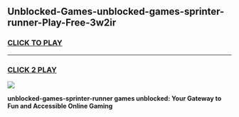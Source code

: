 
## Unblocked-Games-unblocked-games-sprinter-runner-Play-Free-3w2ir
<h3>
<a href="https://premium76.site?title=unblocked-games-sprinter-runner&ref=15A">CLICK TO PLAY</a></h3>
<hr>

<h3>
<a href="https://premium76.site?title=unblocked-games-sprinter-runner&ref=15A">CLICK 2 PLAY</a>
  
</h3>

<a href="https://premium76.site?title=unblocked-games-sprinter-runner&ref=15A"><img src="https://clearcache.store/games.png"></a>


**unblocked-games-sprinter-runner games unblocked: Your Gateway to Fun and Accessible Online Gaming**

